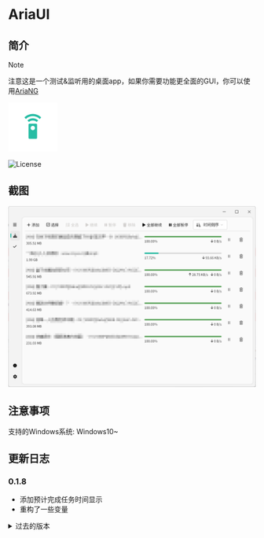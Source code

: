 # AriaUI

## 简介

> [!NOTE]
> 注意这是一个测试&监听用的桌面app，如果你需要功能更全面的GUI，你可以使用[AriaNG](https://github.com/mayswind/AriaNg)

<img src="assets/icon.png" width="100px">

![License](https://img.shields.io/badge/License-MIT-dark_green)

## 截图

![截图](demo/demo.png)

## 注意事项

支持的Windows系统: Windows10~

## 更新日志

### 0.1.8
- 添加预计完成任务时间显示
- 重构了一些变量

<details>
<summary>过去的版本</summary>

### 0.1.7 (2024/10/6)
- 添加新建任务自定义配置的功能

### 0.1.6 (2024/10/4)
- 添加显示上传速度
- 修复一个保存设置的问题

### 0.1.5 (2024/9/15)
- 修复工具栏的一个问题

### 0.1.4 (2024/9/14)
- 添加ratio设置
- 添加排序功能
- 修复操作栏越界的问题

### 0.1.3 (2024/9/12)
- 将新任务放置于前面

### 0.1.2 (2024/8/13)
- 添加全选的按钮
- 改进修改设置判定逻辑

### 0.1.1 (2024/8/8)
- 添加设置修改提示
- 添加Aria2的一些常用设置
- 添加关于对话框

### 0.1.0 (2024/8/2)
- 第一个版本
  
</details>